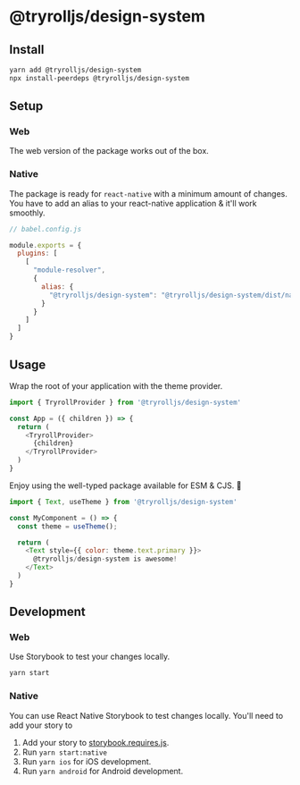 # @tryrolljs/design-system

## Install

```sh
yarn add @tryrolljs/design-system
npx install-peerdeps @tryrolljs/design-system
```

## Setup

### Web

The web version of the package works out of the box.

### Native

The package is ready for `react-native` with a minimum amount of changes. You have to add an alias to your react-native application & it'll work smoothly.

```js
// babel.config.js

module.exports = {
  plugins: [
    [
      "module-resolver",
      {
        alias: {
          "@tryrolljs/design-system": "@tryrolljs/design-system/dist/native/esm"
        }
      }
    ]
  ]
}
```

## Usage

Wrap the root of your application with the theme provider.

```js
import { TryrollProvider } from '@tryrolljs/design-system'

const App = ({ children }) => {
  return (
    <TryrollProvider>
      {children}
    </TryrollProvider>
  )
}
```

Enjoy using the well-typed package available for ESM & CJS. 🥳

```js
import { Text, useTheme } from '@tryrolljs/design-system'

const MyComponent = () => {
  const theme = useTheme();

  return (
    <Text style={{ color: theme.text.primary }}>
      @tryrolljs/design-system is awesome!
    </Text>
  )
}
```

## Development

### Web

Use Storybook to test your changes locally.

```sh
yarn start
```

### Native

You can use React Native Storybook to test changes locally. You'll need to add your story to

1. Add your story to [storybook.requires.js](./.ondevice/storybook.requires.js).
2. Run `yarn start:native`
3. Run `yarn ios` for iOS development.
4. Run `yarn android` for Android development.